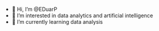 - 👋 Hi, I’m @EDuarP
- 👀 I’m interested in data analytics and artificial intelligence
- 🌱 I’m currently learning data analysis


<!---
EDuarP/EDuarP is a ✨ special ✨ repository because its `README.md` (this file) appears on your GitHub profile.
You can click the Preview link to take a look at your changes.
--->
